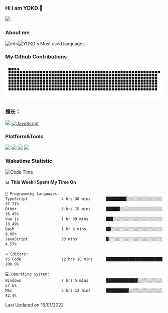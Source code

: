 ### Hi I am YDKD 👋

![](https://visitor-badge.glitch.me/badge?page_id=YDKD.readme)

### About me
![info](https://github-readme-stats.vercel.app/api?username=YDKD&show_icons=true&theme=cobalt)![YDKD's Most used languages](https://github-readme-stats.vercel.app/api/top-langs/?username=YDKD&layout=compact&hide_border=true&langs_count=8)

### My Github Contributions
![](https://raw.githubusercontent.com/YDKD/YDKD/main/assets/github-contribution-grid-snake.svg)

### 擅长：<br />
[![](https://img.shields.io/badge/-Vue.js-007396?style=flat-square&logo=Vue.js&logoColor=#4FC08D)](https://cn.vuejs.org/)
[![JavaScript](https://img.shields.io/badge/-JavaScript-f7e018?style=flat-square&logo=javascript&logoColor=white)]()

### Platform&Tools <br/>

[![]( https://img.shields.io/badge/macOS-Big%20Sur-292e33?style=flat-square&logo=apple&logoColor=ffffff )]() [![](https://img.shields.io/badge/Windows-10-2376bc?style=flat-square&logo=windows&logoColor=ffffff)]() [![]( https://img.shields.io/badge/IDE-Visual%20Studio%20Code-blue?style=flat-square&logo=visual-studio-code&logoColor=ffffff )]() [![]( https://img.shields.io/badge/iPhone-12-999999?style=flat-square&logo=apple&logoColor=ffffff)]() <br />

### Wakatime Statistic
<!--START_SECTION:waka-->
![Code Time](http://img.shields.io/badge/Code%20Time-333%20hrs%2037%20mins-blue)

📊 **This Week I Spent My Time On** 

```text
💬 Programming Languages: 
TypeScript               4 hrs 38 mins       █████████░░░░░░░░░░░░░░░░   37.71% 
Other                    3 hrs 15 mins       ██████░░░░░░░░░░░░░░░░░░░   26.45% 
Vue.js                   1 hr 39 mins        ███░░░░░░░░░░░░░░░░░░░░░░   13.49% 
Bash                     1 hr 6 mins         ██░░░░░░░░░░░░░░░░░░░░░░░   9.08% 
JavaScript               33 mins             █░░░░░░░░░░░░░░░░░░░░░░░░   4.57%

🔥 Editors: 
VS Code                  12 hrs 18 mins      █████████████████████████   100.0%

💻 Operating System: 
Windows                  7 hrs 5 mins        ██████████████░░░░░░░░░░░   57.6% 
Mac                      5 hrs 12 mins       ██████████░░░░░░░░░░░░░░░   42.4%

```


 Last Updated on 16/01/2022
<!--END_SECTION:waka-->

<!--
**YDKD/YDKD** is a ✨ _special_ ✨ repository because its `README.md` (this file) appears on your GitHub profile.

Here are some ideas to get you started:

- 🔭 I’m currently working on ...
- 🌱 I’m currently learning ...
- 👯 I’m looking to collaborate on ...
- 🤔 I’m looking for help with ...
- 💬 Ask me about ...
- 📫 How to reach me: ...
- 😄 Pronouns: ...
- ⚡ Fun fact: ...
-->
